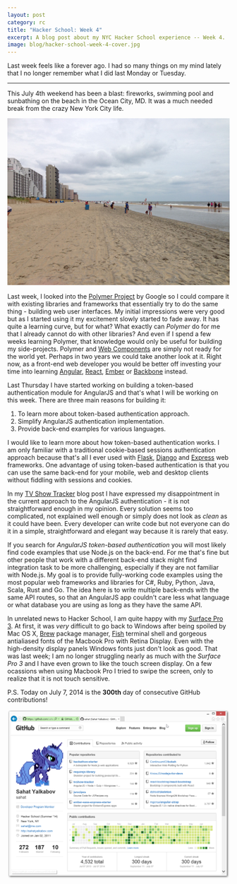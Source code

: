 ```yaml
---
layout: post
category: rc
title: "Hacker School: Week 4"
excerpt: A blog post about my NYC Hacker School experience -- Week 4.
image: blog/hacker-school-week-4-cover.jpg
---
```


Last week feels like a forever ago. I had so many things on my mind lately that
I no longer remember what I did last Monday or Tuesday.

<hr>

This July 4th weekend has been a blast: fireworks, swimming pool and sunbathing
on the beach in the Ocean City, MD. It was a much needed break from the
crazy New York City life.

![](/images/blog/hacker-school-week-4-1.jpg)

Last week, I looked into the [Polymer Project](polymer-project.org) by Google so
I could compare it with existing libraries and frameworks that essentially try
to do the same thing - building web user interfaces. My initial impressions
were very good but as I started using it my excitement slowly started to fade
away. It has quite a learning curve, but for what? What exactly can *Polymer* do for me
that I already cannot do with other libraries? And even if I spend a few weeks
learning Polymer, that knowledge would only be useful for building my side-projects.
Polymer and [Web Components](http://webcomponents.org/) are simply not ready for the
world yet. Perhaps in two years we could take another look at it. Right now, as a
front-end web developer you would be better off investing your time into learning
[Angular](http://angularjs.org), [React](http://reactjs.com), [Ember](http://emberjs.com)
or [Backbone](http://backbonejs.org) instead.

Last Thursday I have started working on building a token-based authentication
module for AngularJS and that's what I will be working on this week. There are
three main reasons for building it:

1. To learn more about token-based authentication approach.
2. Simplify AngularJS authentication implementation.
3. Provide back-end examples for various languages.

I would like to learn more about how token-based authentication works. I am only
familiar with a traditional cookie-based sessions authentication approach because
that's all I ever used with [Flask](http://flask.pocoo.org), [Django](https://www.djangoproject.com)
and [Express](expressjs.com) web frameworks. One advantage of using token-based
authentication is that you can use the same back-end for your mobile, web and desktop
clients without fiddling with sessions and cookies.

In my [TV Show Tracker](http://sahatyalkabov.com/create-a-tv-show-tracker-using-angularjs-nodejs-and-mongodb/)
blog post I have expressed my disappointment in the current approach to the AngularJS
authentication - it is not straightforward enough in my opinion. Every solution
seems too complicated, not explained well enough or simply does not look as *clean*
as it could have been. Every developer can write code but not everyone can do it
in a simple, straightforward and elegant way because it is rarely that easy.

If you search for *AngularJS token-based authentication* you will most likely find
code examples that use Node.js on the back-end. For me that's fine but other
people that work with a different back-end stack might find integration task to
be more challenging, especially if they are not familiar with Node.js. My
goal is to provide fully-working code examples using the most popular web frameworks
and libraries for C#, Ruby, Python, Java, Scala, Rust and Go. The idea here is to
write multiple back-ends with the same API routes, so that an AngularJS app
couldn't care less what language or what database you are using as long as they
have the same API.

In unrelated news to Hacker School, I am quite happy with my [Surface Pro 3](http://www.microsoft.com/surface/en-us/products/surface-pro-3).
At first, it was *very* difficult to go back to Windows after being spoiled by Mac OS X,
[Brew](http://brew.sh) package manager, [Fish](https://github.com/bpinto/oh-my-fish)
terminal shell and gorgeous antialiased fonts of the Macbook Pro with Retina Display.
Even with the high-density display panels Windows fonts just don't look as good.
That was last week; I am no longer struggling nearly as much with the *Surface
Pro 3* and I have even grown to like the touch screen display. On a few ocassions
when using Macbook Pro I tried to swipe the screen, only to realize that it is
not touch sensitive.

P.S. Today on July 7, 2014 is the **300th** day of consecutive GitHub contributions!

![](/images/blog/hacker-school-week-4-2.png)
